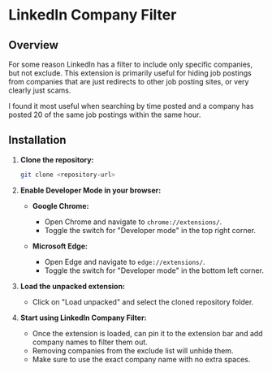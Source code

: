 # LinkedIn Company Filter

## Overview

For some reason LinkedIn has a filter to include only specific companies, but not exclude. This extension is primarily useful for hiding job postings from companies that are just redirects to other job posting sites, or very clearly just scams.

I found it most useful when searching by time posted and a company has posted 20 of the same job postings within the same hour.

## Installation

1. **Clone the repository:**

   ```bash
   git clone <repository-url>
   ```

2. **Enable Developer Mode in your browser:**

   - **Google Chrome:**

     - Open Chrome and navigate to `chrome://extensions/`.
     - Toggle the switch for "Developer mode" in the top right corner.

   - **Microsoft Edge:**
     - Open Edge and navigate to `edge://extensions/`.
     - Toggle the switch for "Developer mode" in the bottom left corner.

3. **Load the unpacked extension:**

   - Click on "Load unpacked" and select the cloned repository folder.

4. **Start using LinkedIn Company Filter:**
   - Once the extension is loaded, can pin it to the extension bar and add company names to filter them out.
   - Removing companies from the exclude list will unhide them.
   - Make sure to use the exact company name with no extra spaces.
